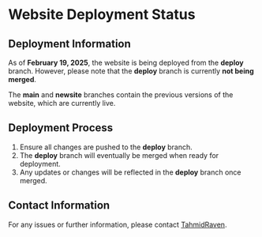 # Website Deployment Status

## Deployment Information

As of **February 19, 2025**, the website is being deployed from the **deploy** branch. However, please note that the **deploy** branch is currently **not being merged**.

The **main** and **newsite** branches contain the previous versions of the website, which are currently live.

## Deployment Process

1. Ensure all changes are pushed to the **deploy** branch.
2. The **deploy** branch will eventually be merged when ready for deployment.
3. Any updates or changes will be reflected in the **deploy** branch once merged.

## Contact Information

For any issues or further information, please contact [TahmidRaven](https://github.com/TahmidRaven).

